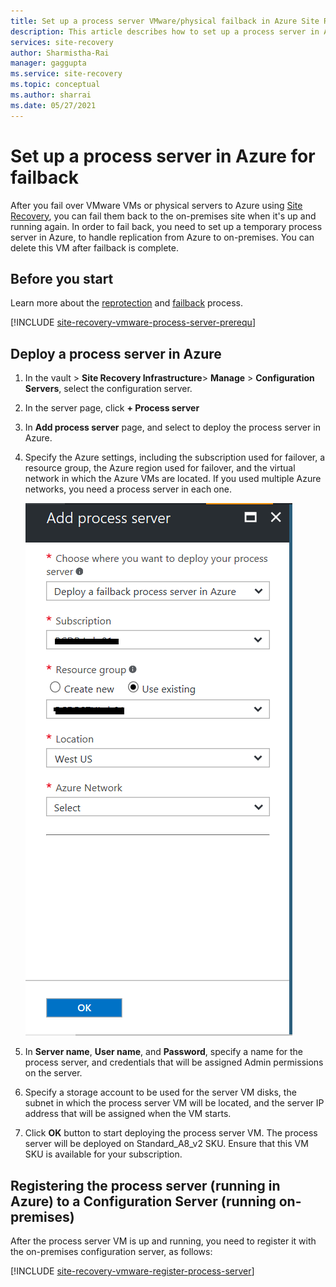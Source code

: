 ```yaml
---
title: Set up a process server VMware/physical failback in Azure Site Recovery 
description: This article describes how to set up a process server in Azure, to failback Azure VMs to VMware.
services: site-recovery
author: Sharmistha-Rai
manager: gaggupta
ms.service: site-recovery
ms.topic: conceptual
ms.author: sharrai
ms.date: 05/27/2021
---
```


# Set up a process server in Azure for failback

After you fail over VMware VMs or physical servers to Azure using [Site Recovery](site-recovery-overview.md), you can fail them back to the on-premises site when it's up and running again. In order to fail back, you need to set up a temporary process server in Azure, to handle replication from Azure to on-premises. You can delete this VM after failback is complete.

## Before you start

Learn more about the [reprotection](vmware-azure-reprotect.md) and [failback](vmware-azure-failback.md) process.

[!INCLUDE [site-recovery-vmware-process-server-prerequ](../../includes/site-recovery-vmware-azure-process-server-prereq.md)]


## Deploy a process server in Azure

1. In the vault > **Site Recovery Infrastructure**> **Manage** > **Configuration Servers**, select the configuration server.
2. In the server page, click **+ Process server**
3. In **Add process server** page, and select to deploy the process server in Azure.
4. Specify the Azure settings, including the subscription used for failover, a resource group, the Azure region used for failover, and the virtual network in which the Azure VMs are located. If you used multiple Azure networks, you need a process server in each one.

   ![Add process server gallery item](./media/vmware-azure-set-up-process-server-azure/add-ps-page-1.png)

4. In **Server name**, **User name**, and **Password**, specify a name for the process server, and credentials that will be assigned Admin permissions on the server.
5. Specify a storage account to be used for the server VM disks, the subnet in which the process server VM will be located, and the server IP address that will be assigned when the VM starts.
6. Click **OK** button to start deploying the process server VM. The process server will be deployed on Standard_A8_v2 SKU. Ensure that this VM SKU is available for your subscription.

>

## Registering the process server (running in Azure) to a Configuration Server (running on-premises)

After the process server VM is up and running, you need to register it with the on-premises configuration server, as follows:

[!INCLUDE [site-recovery-vmware-register-process-server](../../includes/site-recovery-vmware-register-process-server.md)]


